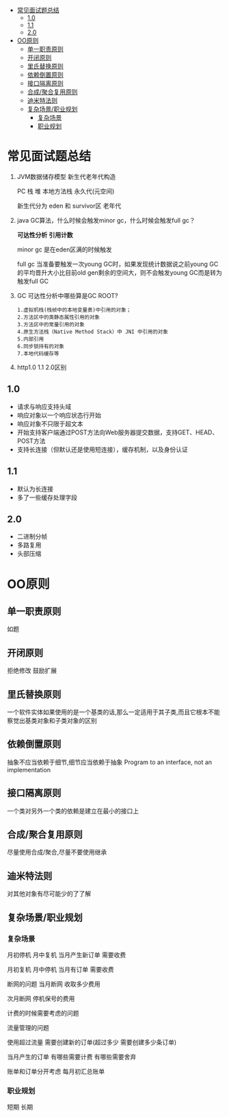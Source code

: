 - [常见面试题总结](#常见面试题总结)
  - [1.0](#10)
  - [1.1](#11)
  - [2.0](#20)
- [OO原则](#oo原则)
  - [单一职责原则](#单一职责原则)
  - [开闭原则](#开闭原则)
  - [里氏替换原则](#里氏替换原则)
  - [依赖倒置原则](#依赖倒置原则)
  - [接口隔离原则](#接口隔离原则)
  - [合成/聚合复用原则](#合成聚合复用原则)
  - [迪米特法则](#迪米特法则)
  - [复杂场景/职业规划](#复杂场景职业规划)
    - [复杂场景](#复杂场景)
    - [职业规划](#职业规划)

# 常见面试题总结

1. JVM数据储存模型 新生代老年代构造

    PC 栈 堆 本地方法栈 永久代(元空间) 

    新生代分为 eden 和 survivor区 老年代

2. java GC算法，什么时候会触发minor gc，什么时候会触发full gc？

    **可达性分析** **引用计数**

    minor gc 是在eden区满的时候触发

    full gc 当准备要触发一次young GC时，如果发现统计数据说之前young GC的平均晋升大小比目前old gen剩余的空间大，则不会触发young GC而是转为触发full GC

3. GC 可达性分析中哪些算是GC ROOT?

       1.虚拟机栈(栈帧中的本地变量表)中引用的对象；
       2.方法区中的类静态属性引用的对象
       3.方法区中的常量引用的对象
       4.原生方法栈（Native Method Stack）中 JNI 中引用的对象
       5.内部引用
       6.同步锁持有的对象
       7.本地代码缓存等

4. http1.0 1.1 2.0区别

## 1.0

- 请求与响应支持头域
- 响应对象以一个响应状态行开始
- 响应对象不只限于超文本
- 开始支持客户端通过POST方法向Web服务器提交数据，支持GET、HEAD、POST方法
- 支持长连接（但默认还是使用短连接），缓存机制，以及身份认证

## 1.1

- 默认为长连接
- 多了一些缓存处理字段

## 2.0

- 二进制分帧
- 多路复用
- 头部压缩

# OO原则

## 单一职责原则

如题

## 开闭原则

拒绝修改 鼓励扩展

## 里氏替换原则

一个软件实体如果使用的是一个基类的话,那么一定适用于其子类,而且它根本不能察觉出基类对象和子类对象的区别

## 依赖倒置原则

抽象不应当依赖于细节,细节应当依赖于抽象 Program to an interface, not an implementation

## 接口隔离原则

一个类对另外一个类的依赖是建立在最小的接口上

## 合成/聚合复用原则

尽量使用合成/聚合,尽量不要使用继承

## 迪米特法则

对其他对象有尽可能少的了了解

## 复杂场景/职业规划

### 复杂场景

月初停机 月中复机
当月产生新订单 需要收费

月初复机 月中停机
当月有订单 需要收费

断网的问题 当月断网 收取多少费用

次月断网 停机保号的费用

计费的时候需要考虑的问题

流量管理的问题

使用超过流量 需要创建新的订单(超过多少 需要创建多少条订单)

当月产生的订单 有哪些需要计费 有哪些需要舍弃

账单和订单分开考虑 每月初汇总账单

### 职业规划

短期
长期